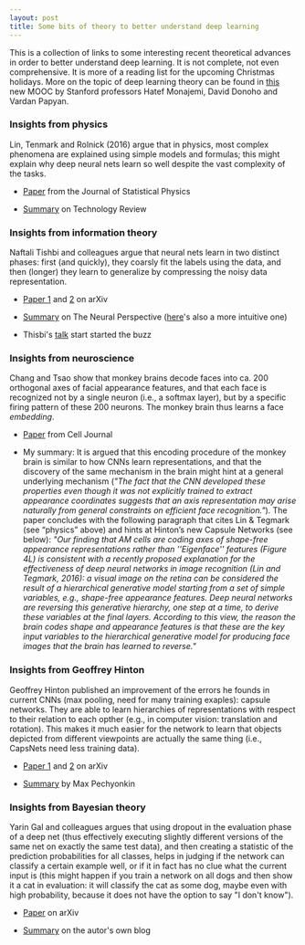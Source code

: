 ```yaml
---
layout: post
title: Some bits of theory to better understand deep learning
---
```


This is a collection of links to some interesting recent theoretical advances in order to better understand deep learning. It is not complete, not even comprehensive. It is more of a reading list for the upcoming Christmas holidays. More on the topic of deep learning theory can be found in [this](https://www.researchgate.net/project/Theories-of-Deep-Learning) new MOOC by Stanford professors Hatef Monajemi, David Donoho and Vardan Papyan.

### Insights from physics

Lin, Tenmark and Rolnick (2016) argue that in physics, most complex phenomena are explained using simple models and formulas; this might explain why deep neural nets learn so well despite the vast complexity of the tasks.

* [Paper](https://arxiv.org/abs/1608.08225) from the Journal of Statistical Physics

* [Summary](https://www.technologyreview.com/s/602344/the-extraordinary-link-between-deep-neural-networks-and-the-nature-of-the-universe/) on Technology Review

### Insights from information theory

Naftali Tishbi and colleagues argue that neural nets learn in two distinct phases: first (and quickly), they coarsly fit the labels using the data, and then (longer) they learn to generalize by compressing the noisy data representation.

* [Paper 1](https://arxiv.org/abs/1703.00810) and [2](https://arxiv.org/abs/1503.02406) on arXiv

* [Summary](https://theneuralperspective.com/2017/03/24/opening-the-black-box-of-deep-neural-networks-via-information/) on The Neural Perspective ([here](https://www.quantamagazine.org/new-theory-cracks-open-the-black-box-of-deep-learning-20170921/)'s also a more intuitive one)

* Thisbi's [talk](https://www.youtube.com/watch?v=bLqJHjXihK8) start started the buzz

### Insights from neuroscience

Chang and Tsao show that monkey brains decode faces into ca. 200 orthogonal axes of facial appearance features, and that each face is recognized not by a single neuron (i.e., a softmax layer), but by a specific firing pattern of these 200 neurons. The monkey brain thus learns a face _embedding_. 

* [Paper](http://www.cell.com/cell/comments/S0092-8674(17)30538-X) from Cell Journal

* My summary: It is argued that this encoding procedure of the monkey brain is similar to how CNNs learn representations, and that the discovery of the same mechanism in the brain might hint at a general underlying mechanism (_"The fact that the CNN developed these properties even though it was not explicitly trained to extract appearance coordinates suggests that an axis representation may arise naturally from general constraints on efficient face recognition."_). The paper concludes with the following paragraph that cites Lin & Tegmark (see “physics” above) and hints at Hinton’s new Capsule Networks (see below): _"Our finding that AM cells are coding axes of shape-free appearance representations rather than ''Eigenface'' features (Figure 4L) is consistent with a recently proposed explanation for the effectiveness of deep neural networks in image recognition (Lin and Tegmark, 2016): a visual image on the retina can be considered the result of a hierarchical generative model starting from a set of simple variables, e.g., shape-free appearance features. Deep neural networks are reversing this generative hierarchy, one step at a time, to derive these variables at the final layers. According to this view, the reason the brain codes shape and appearance features is that these are the key input variables to the hierarchical generative model for producing face images that the brain has learned to reverse."_

### Insights from Geoffrey Hinton

Geoffrey Hinton published an improvement of the errors he founds in current CNNs (max pooling, need for many training exaples): capsule networks. They are able to learn hierarchies of representations with respect to their relation to each opther (e.g., in computer vision: translation and rotation). This makes it much easier for the network to learn that objects depicted from different viewpoints are actually the same thing (i.e., CapsNets need less training data).

* [Paper 1](https://openreview.net/pdf?id=HJWLfGWRb) and [2](https://arxiv.org/abs/1710.09829) on arXiv

* [Summary](https://medium.com/ai%C2%B3-theory-practice-business/understanding-hintons-capsule-networks-part-i-intuition-b4b559d1159b) by Max Pechyonkin

### Insights from Bayesian theory

Yarin Gal and colleagues argues that using dropout in the evaluation phase of a deep net (thus effectively executing slightly different versions of the same net on exactly the same test data), and then creating a statistic of the prediction probabilities for all classes, helps in judging if the network can classify a certain example well, or if it in fact has no clue what the current input is (this might happen if you train a network on all dogs and then show it a cat in evaluation: it will classify the cat as some dog, maybe even with high probability, because it does not have the option to say "I don't know").

* [Paper](https://arxiv.org/abs/1506.02142) on arXiv

* [Summary](http://mlg.eng.cam.ac.uk/yarin/blog_3d801aa532c1ce.html) on the autor's own blog
